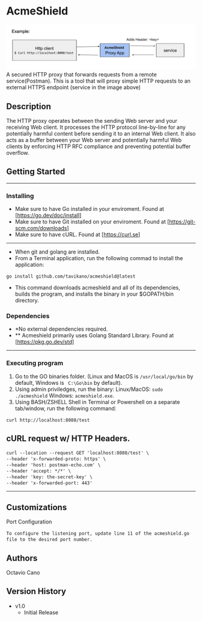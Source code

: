 # AcmeShield

![alt text](ExampleImage.png "Title")
A secured HTTP proxy that forwards requests from a remote service(Postman). This is a tool that will proxy simple HTTP requests to an external HTTPS endpoint (service in the image above)

## Description

The HTTP proxy operates between the sending Web server and your receiving Web client. It processes the HTTP protocol line-by-line for any potentially harmful content before sending it to an internal Web client. It also acts as a buffer between your Web server and potentially harmful Web clients by enforcing HTTP RFC compliance and preventing potential buffer overflow.
## Getting Started

---

### Installing

* Make sure to have Go installed in your enviroment. Found at [https://go.dev/doc/install]
* Make sure to have Git installed on your enviroment. Found at [https://git-scm.com/downloads]
* Make sure to have cURL. Found at [https://curl.se]

---
* When git and golang are installed.
* From a Terminal application, run the following commad to install the application:
```
go install github.com/tavikano/acmeshield@latest
```
* This command downloads acmeshield and all of its dependencies, builds the program, and installs the binary in your $GOPATH/bin directory.
### Dependencies

* *No external dependencies required.
* ** Acmeshield primarily uses Golang Standard Library. Found at [https://pkg.go.dev/std]

---
### Executing program

1. Go to the GO binaries folder. (Linux and MacOS is  ```/usr/local/go/bin``` by default, Windows is ``` C:\Go\bin``` by default).
2. Using admin priviledges, run the binary: Linux/MacOS: ```sudo ./acmeshield``` Windows: ```acmeshield.exe```.
3. Using BASH/ZSHELL Shell in Terminal or Powershell on a separate tab/window, run the following command:
```
curl ​http://localhost:8080/test
```

## cURL request w/ HTTP Headers.
```
curl --location --request GET 'localhost:8080/test' \
--header 'x-forwarded-proto: https' \
--header 'host: postman-echo.com' \
--header 'accept: */*' \
--header 'key: the-secret-key' \
--header 'x-forwarded-port: 443'
```
---
## Customizations

Port Configuration
```
To configure the listening port, update line 11 of the acmeshield.go file to the desired port number.
```

## Authors

Octavio Cano

## Version History

* v1.0
    * Initial Release
